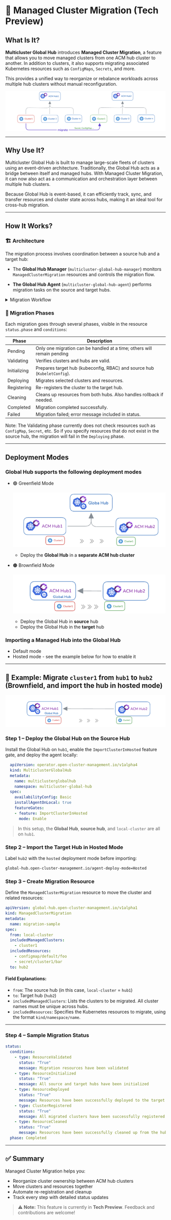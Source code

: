 # 🧭 Managed Cluster Migration (Tech Preview)

## What Is It?

**Multicluster Global Hub** introduces **Managed Cluster Migration**, a feature that allows you to move managed clusters from one ACM hub cluster to another. In addition to clusters, it also supports migrating associated Kubernetes resources such as `ConfigMaps`, `Secrets`, and more.

This provides a unified way to reorganize or rebalance workloads across multiple hub clusters without manual reconfiguration.

![alt text](images/migration-overview.png)

---

## Why Use It?

Multicluster Global Hub is built to manage large-scale fleets of clusters using an event-driven architecture. Traditionally, the Global Hub acts as a bridge between itself and managed hubs. With Managed Cluster Migration, it can now also act as a communication and orchestration layer between multiple hub clusters.

Because Global Hub is event-based, it can efficiently track, sync, and transfer resources and cluster state across hubs, making it an ideal tool for cross-hub migration.

---

## How It Works?

### 🏗️ Architecture

The migration process involves coordination between a source hub and a target hub:

- The **Global Hub Manager** (`multicluster-global-hub-manager`) monitors `ManagedClusterMigration` resources and controls the migration flow.

- **The Global Hub Agent** (`multicluster-global-hub-agent`) performs migration tasks on the source and target hubs.

<details>
<summary> Migration Workflow </summary>

>![arch](images/migration-workflow.jpg)

</details>


### 🔄 Migration Phases

Each migration goes through several phases, visible in the resource `status.phase` and `conditions`:

| Phase        | Description                                                                 |
|--------------|-----------------------------------------------------------------------------|
| Pending      | Only one migration can be handled at a time; others will remain pending     |
| Validating   | Verifies clusters and hubs are valid.                                       |
| Initializing | Prepares target hub (kubeconfig, RBAC) and source hub (`KubeletConfig`).    |
| Deploying    | Migrates selected clusters and resources.                                   |
| Registering  | Re-registers the cluster to the target hub.                                 |
| Cleaning     | Cleans up resources from both hubs. Also handles rollback if needed.        |
| Completed    | Migration completed successfully.                                           |
| Failed       | Migration failed; error message included in status.                         |

Note: The Validating phase currently does not check resources such as `ConfigMap`, `Secret`, etc. So if you specify resources that do not exist in the source hub, the migration will fail in the `Deploying` phase.

---

## Deployment Modes

### Global Hub supports the following deployment modes

- 🟢 Greenfield Mode

  ![alt text](images/migration-deployment-greenfield-mode.png)

  - Deploy the **Global Hub** in a **separate ACM hub cluster**

- 🟤 Brownfield Mode

  ![alt text](images/migration-deployment-brownfield-mode.png)

  - Deploy the Global Hub in **source** hub
  - Deploy the Global Hub in the **target** hub

### Importing a Managed Hub into the Global Hub

- Default mode
- Hosted mode - see the example below for how to enable it

---

## 🧪 Example: Migrate `cluster1` from `hub1` to `hub2` (Brownfield, and import the hub in hosted mode)

![arch](images/migration-sample.png)

### Step 1 – Deploy the Global Hub on the Source Hub

Install the Global Hub on `hub1`, enable the `ImportClusterInHosted` feature gate, and deploy the agent locally:

```yaml
  apiVersion: operator.open-cluster-management.io/v1alpha4
  kind: MulticlusterGlobalHub
  metadata:
    name: multiclusterglobalhub
    namespace: multicluster-global-hub
  spec:
    availabilityConfig: Basic
    installAgentOnLocal: true
    featureGates:
    - feature: ImportClusterInHosted
      mode: Enable
  ```

> In this setup, the **Global Hub**, **source hub**, and `local-cluster` are all on `hub1`.

### Step 2 – Import the Target Hub in Hosted Mode

Label `hub2` with the `hosted` deployment mode before importing:

```bash
global-hub.open-cluster-management.io/agent-deploy-mode=Hosted
```

### Step 3 – Create Migration Resource

Define the `ManagedClusterMigration` resource to move the cluster and related resources:


```yaml
apiVersion: global-hub.open-cluster-management.io/v1alpha1
kind: ManagedClusterMigration
metadata:
  name: migration-sample
spec:
  from: local-cluster
  includedManagedClusters:
    - cluster1
  includedResources:
    - configmap/default/foo
    - secret/cluster1/bar
  to: hub2
```

#### Field Explanations:

- `from`: The source hub (in this case, `local-cluster` = `hub1`)
- `to`: Target hub (`hub2`)
- `includedManagedClusters`: Lists the clusters to be migrated. All cluster names must be unique across hubs.
- `includedResources`: Specifies the Kubernetes resources to migrate, using the format `kind/namespace/name`. 

---

### Step 4 – Sample Migration Status


```yaml
status:
  conditions:
    - type: ResourceValidated
      status: "True"
      message: Migration resources have been validated
    - type: ResourceInitialized
      status: "True"
      message: All source and target hubs have been initialized
    - type: ResourceDeployed
      status: "True"
      message: Resources have been successfully deployed to the target hub cluster
    - type: ClusterRegistered
      status: "True"
      message: All migrated clusters have been successfully registered
    - type: ResourceCleaned
      status: "True"
      message: Resources have been successfully cleaned up from the hub clusters
  phase: Completed
```

---

## ✅ Summary

Managed Cluster Migration helps you:

- Reorganize cluster ownership between ACM hub clusters
- Move clusters and resources together
- Automate re-registration and cleanup
- Track every step with detailed status updates

> ⚠️ **Note:** This feature is currently in **Tech Preview**. Feedback and contributions are welcome!